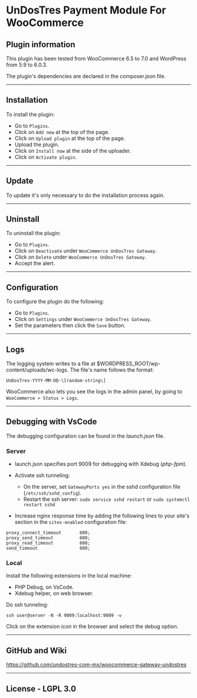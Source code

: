 # UnDosTres Payment Module For WooCommerce

## Plugin information

This plugin has been tested from WooCommerce 6.5 to 7.0 and WordPress from 5.9 to 6.0.3.

The plugin's dependencies are declared in the composer.json file.

---

## Installation

To install the plugin:

- Go to `Plugins`.
- Click on `Add new` at the top of the page.
- Click on `Upload plugin` at the top of the page.
- Upload the plugin.
- Click on `Install now` at the side of the uploader.
- Click on `Activate plugin`.

---

## Update

To update it's only necessary to do the installation process again.

---

## Uninstall

To uninstall the plugin:

- Go to `Plugins`.
- Click on `Deactivate` under `WooCommerce UnDosTres Gateway`.
- Click on `Delete` under `WooCommerce UnDosTres Gateway`.
- Accept the alert.

---

## Configuration

To configure the plugin do the following:

- Go to `Plugins`.
- Click on `Settings` under `WooCommerce UnDosTres Gateway`.
- Set the parameters then click the `Save` button.

---

## Logs

The logging system writes to a file at $WORDPRESS_ROOT/wp-content/uploads/wc-logs. The file's name follows the format:

`UnDosTres-YYYY-MM-DD-\[random-string\]`

WooCommerce also lets you see the logs in the admin panel, by going to `WooCommerce > Status > Logs`.

---

## Debugging with VsCode

The debugging configuration can be found in the *launch.json* file.

### Server

- launch.json specifies port 9009 for debugging with Xdebug (*php-fpm*).

- Activate ssh tunneling:
    - On the server, set `GatewayPorts yes` in the sshd configuration file (`/etc/ssh/sshd_config`).
    - Restart the ssh server: `sudo service sshd restart` or `sudo systemctl restart sshd`

- Increase nginx response time by adding the following lines to your site's section in the `sites-enabled` configuration file:

```
proxy_connect_timeout       600;
proxy_send_timeout          600;
proxy_read_timeout          600;
send_timeout                600;
```

### Local

Install the following extensions in the local machine:

- PHP Debug, on VsCode.
- Xdebug helper, on web browser.

Do ssh tunneling:

```
ssh user@server -N -R 9009:localhost:9009 -v
```

Click on the extension icon in the browser and select the debug option.

---

## GitHub and Wiki

https://github.com/undostres-com-mx/woocommerce-gateway-undostres

---

## License - LGPL 3.0
